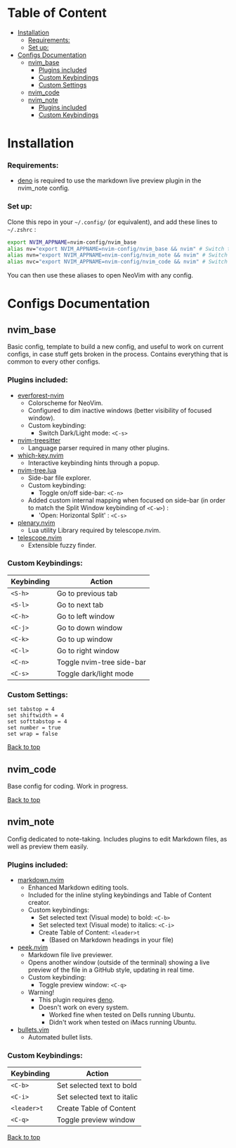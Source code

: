 <a name="top"></a>
# Table of Content

- [Installation](#installation)
    - [Requirements:](#requirements)
    - [Set up:](#set-up)
- [Configs Documentation](#configs-documentation)
    - [nvim_base](#nvim_base)
        - [Plugins included](#plugins-included)
        - [Custom Keybindings](#custom-keybindings)
        - [Custom Settings](#custom-settings)
    - [nvim_code](#nvim_code)
    - [nvim_note](#nvim_note)
        - [Plugins included](#plugins-included)
        - [Custom Keybindings](#custom-keybindings)


# Installation

### Requirements:

- [deno](https://deno.com) is required to use the markdown live preview plugin in the nvim_note config.


### Set up:

Clone this repo in your `~/.config/` (or equivalent), and add these lines to `~/.zshrc` :
```bash
export NVIM_APPNAME=nvim-config/nvim_base
alias nv="export NVIM_APPNAME=nvim-config/nvim_base && nvim" # Switch to and open with basic config
alias nvn="export NVIM_APPNAME=nvim-config/nvim_note && nvim" # Switch to and open with note-taking config
alias nvc="export NVIM_APPNAME=nvim-config/nvim_code && nvim" # Switch to and open with coding config
```
You can then use these aliases to open NeoVim with any config.

# Configs Documentation

## nvim_base

Basic config, template to build a new config, and useful to work on current configs, in case stuff gets broken in the process.
Contains everything that is common to every other configs.

### Plugins included:

- [everforest-nvim](https://github.com/neanias/everforest-nvim)
    * Colorscheme for NeoVim.
    * Configured to dim inactive windows (better visibility of focused window).
    * Custom keybinding:
        + Switch Dark/Light mode: `<C-s>`
- [nvim-treesitter](https://github.com/nvim-treesitter/nvim-treesitter)
    * Language parser required in many other plugins.
- [which-key.nvim](https://github.com/folke/which-key.nvim)
    * Interactive keybinding hints through a popup.
- [nvim-tree.lua](https://github.com/nvim-tree/nvim-tree.lua)
    * Side-bar file explorer.
    * Custom keybinding:
        + Toggle on/off side-bar: `<C-n>`
    * Added custom internal mapping when focused on side-bar (in order to match the Split Window keybinding of `<C-w>`) :
        + 'Open: Horizontal Split' : `<C-s>`
- [plenary.nvim](https://github.com/nvim-lua/plenary.nvim)
    * Lua utility Library required by telescope.nvim.
- [telescope.nvim](https://github.com/nvim-telescope/telescope.nvim)
    * Extensible fuzzy finder.


### Custom Keybindings:

| Keybinding | Action                    |
| ---------- | ------------------------- |
| `<S-h>`    | Go to previous tab        |
| `<S-l>`    | Go to next tab            |
| `<C-h>`    | Go to left window         |
| `<C-j>`    | Go to down window         |
| `<C-k>`    | Go to up window           |
| `<C-l>`    | Go to right window        |
| `<C-n>`    | Toggle nvim-tree side-bar |
| `<C-s>`    | Toggle dark/light mode    |

### Custom Settings:

```vim
set tabstop = 4
set shiftwidth = 4
set softtabstop = 4
set number = true
set wrap = false
```

[Back to top](#top)


## nvim_code

Base config for coding. Work in progress.

[Back to top](#top)


## nvim_note

Config dedicated to note-taking. Includes plugins to edit Markdown files, as well as preview them easily.

### Plugins included:

- [markdown.nvim](https://github.com/tadmccorkle/markdown.nvim)
    * Enhanced Markdown editing tools.
    * Included for the inline styling keybindings and Table of Content creator.
    * Custom keybindings:
        + Set selected text (Visual mode) to bold: `<C-b>`
        + Set selected text (Visual mode) to italics: `<C-i>`
        + Create Table of Content: `<leader>t`
            + (Based on Markdown headings in your file)
- [peek.nvim](https://github.com/toppair/peek.nvim)
    * Markdown file live previewer.
    * Opens another window (outside of the terminal) showing a live preview of the file in a GitHub style, updating in real time.
    * Custom keybinding:
        + Toggle preview window: `<C-q>`
    * Warning!
        + This plugin requires [deno](https://deno.com).
        + Doesn't work on every system. 
            + Worked fine when tested on Dells running Ubuntu.
            + Didn't work when tested on iMacs running Ubuntu.
- [bullets.vim](https://github.com/bullets-vim/bullets.vim)
    * Automated bullet lists.

### Custom Keybindings:

| Keybinding  | Action                      |
| ----------- | --------------------------- |
| `<C-b>`     | Set selected text to bold   |
| `<C-i>`     | Set selected text to italic |
| `<leader>t` | Create Table of Content     |
| `<C-q>`     | Toggle preview window       |


[Back to top](#top)
